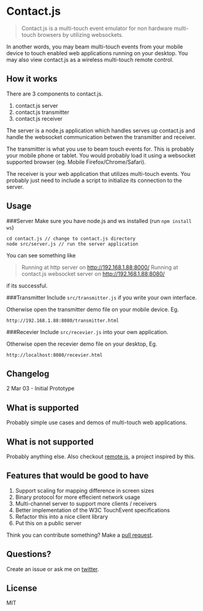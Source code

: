 Contact.js
==========

> Contact.js is a multi-touch event emulator for non hardware multi-touch browsers by utilizing websockets.

In another words, you may beam multi-touch events from your mobile device to touch enabled web applications running on your desktop. You may also view contact.js as a  wireless multi-touch remote control.

How it works
--
There are 3 components to contact.js.

1. contact.js server
2. contact.js transmitter
3. contact.js receiver

The server is a node.js application which handles serves up contact.js and handle the websocket communication betwen the transmitter and receiver.

The transmitter is what you use to beam touch events for. This is probably your mobile phone or tablet. You would probably load it using a websocket supported browser (eg. Mobile Firefox/Chrome/Safari).

The receiver is your web application that utilizes multi-touch events. You probably just need to include a script to initialize its connection to the server.

Usage
--

###Server
Make sure you have node.js and ws installed (run `npm install ws`)
```
cd contact.js // change to contact.js directory
node src/server.js // run the server application
```
You can see something like
>Running at http server on http://192.168.1.88:8000/
>Running at contact.js websocket server on http://192.168.1.88:8080/

if its successful.

###Transmitter
Include `src/transmitter.js` if you write your own interface.

Otherwise open the transmitter demo file on your mobile device. Eg.
```
http://192.168.1.88:8080/transmitter.html
```

###Recevier
Include `src/recevier.js` into your own application.

Otherwise open the recevier demo file on your desktop, Eg.
```
http://localhost:8080/recevier.html
```

Changelog
--
2 Mar 03 - Initial Prototype


What is supported
--
Probably simple use cases and demos of multi-touch web applications.

What is not supported
--
Probably anything else.
Also checkout [remote.js](https://github.com/jtangelder/remote.js), a project inspired by this.

Features that would be good to have
--
1. Support scaling for mapping difference in screen sizes
2. Binary protocol for more effecient network usage
3. Multi-channel server to support more clients / receivers
4. Better implementation of the W3C TouchEvent specifications
5. Refactor this into a nice client library
6. Put this on a public server

Think you can contribute something? Make a [pull request](https://github.com/zz85/contact.js).

Questions?
--
Create an issue or ask me on [twitter](http://twitter.com/blurspline).

License
--
MIT
